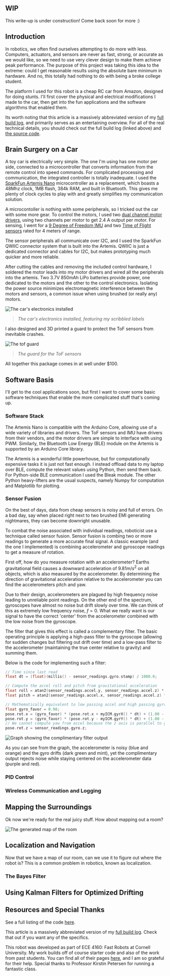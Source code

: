 ## WIP

This write-up is under construction! Come back soon for more :)

## Introduction

In robotics, we often find ourselves attempting to do more with less. Computers, actuators, and sensors are never as fast, strong, or accurate as we would like, so we need to use very clever design to make them achieve peak performance. The purpose of this project was taking this idea to the extreme: could I get reasonable results using the absolute bare minimum in hardware. And no, this totally had nothing to do with being a broke college student.

The platform I used for this robot is a cheap RC car from Amazon, designed for doing stunts. I'll first cover the physical and electrical modifications I made to the car, then get into the fun applications and the software algorithms that enabled them.

Its worth noting that this article is a massively abbreviated version of my [full build log](https://michael-crum.com/FAST-ROBOTS-2023/intro/), and primarily serves as an entertaining overview. For all of the real technical details, you should check out the full build log (linked above) and [the source code](https://github.com/usedhondacivic/FAST-ROBOTS-2023).

## Brain Surgery on a Car  

A toy car is electrically very simple. The one I'm using has one motor per side, connected to a microcontroller that converts information from the remote control into speed commands. For complicated processing and communication, the integrated controller is totally inadequate. I used the [SparkFun Artemis Nano](https://www.sparkfun.com/products/15443) microcontroller as a replacement, which boasts a 48Mhz clock, 1MB flash, 384k RAM, and built in Bluetooth. This gives me plenty of clock cycles to play with and greatly simplifies my communication solution.

A microcontoller is nothing with some peripherals, so I tricked out the car with some more gear. To control the motors, I used two [dual channel motor drivers](https://www.digikey.com/en/products/detail/pololu-corporation/2130/10450426), using two channels per motor to get 2.4 A output per motor. For sensing, I went for a [9 Degree of Freedom IMU](https://www.mouser.com/ProductDetail/SparkFun/SEN-15335?qs=uwxL4vQweFMcls1MYZT00A%3D%3D) and two [Time of Flight sensors](https://www.pololu.com/product/3415) rated for 4 meters of range.

The sensor peripherals all communicate over I2C, and I used the SparkFun QWIIC connector system that is built into the Artemis. QWIIC is just a dedicated connector and cables for I2C, but makes prototyping much quicker and more reliable.

After cutting the cables and removing the included control hardware, I soldered the motor leads into my motor drivers and wired all the peripherals into the artemis. Two 3.7V 850mAh LiPo batteries provide power, one dedicated to the motors and the other to the control electronics. Isolating the power source minimizes electromagnetic interference between the motors and sensors, a common issue when using brushed (or really any) motors.

![The car's electronics installed](./assets/car_electronics.jpg)

> *The car's electronics installed, featuring my scribbled labels*

I also designed and 3D printed a guard to protect the ToF sensors from inevitable crashes.

![The tof guard](./assets/tof_guard.jpg)

> *The guard for the ToF sensors*

All together this package comes in at well under $100.

## Software Basis

I'll get to the cool applications soon, but first I want to cover some basic software techniques that enable the more complicated stuff that's coming up.

### Software Stack

The Artemis Nano is compatible with the Arduino Core, allowing use of a wide variety of libraries and drivers. The ToF sensors and IMU have drivers from their vendors, and the motor drivers are simple to interface with using PWM. Similarly, the Bluetooth Low Energy (BLE) module on the Artemis is supported by an Arduino Core library.

The Artemis is a wonderful little powerhouse, but for computationally expensive tasks it is just not fast enough. I instead offload data to my laptop over BLE, compute the relevant values using Python, then send them back. For Python-side BLE communication I used the Bleak module. The other Python heavy-lifters are the usual suspects, namely Numpy for computation and Matplotlib for plotting.

### Sensor Fusion

On the best of days, data from cheap sensors is noisy and full of errors. On a bad day, say when placed right next to two brushed EMI generating nightmares, they can become downright unusable.

To combat the noise associated with individual readings, roboticist use a technique called sensor fusion. Sensor fusion is combing two or more readings to generate a more accurate final signal. A classic example (and the one I implemented) is combining accelerometer and gyroscope readings to get a measure of rotation.

First off, how do you measure rotation with an accelerometer? Earths gravitational field causes a downward acceleration of $9.81 m/s^2$ on all objects, which is also measured by the accelerometer. By determining the direction of gravitational acceleration relative to the accelerometer you can find the accelerometers pitch and yaw.

Due to their design, accelerometers are plagued by high frequency noise leading to unreliable point readings. On the other end of the spectrum, gyroscopes have almost no noise but drift slowly over time. We can think of this as extremely low frequency noise, $f=0$. What we really want is our signal to have the correct 'center' from the accelerometer combined with the low noise from the gyroscope.

The filter that gives this effect is called a complementary filter. The basic operating principle is applying a high-pass filter to the gyroscope (allowing for sudden changes but filtering out drift over time) and a low-pass filter to the accelerometer (maintaining the true center relative to gravity) and summing them.

Below is the code for implementing such a filter:

```cpp
// Time since last read
float dt = (float)(millis() - sensor_readings.gyro.stamp) / 1000.0; 

// Compute the accel roll and pitch from gravitational acceleration
float roll = atan2(sensor_readings.accel.y, sensor_readings.accel.z) * (180.0 / 3.14);
float pitch = atan2(sensor_readings.accel.x, sensor_readings.accel.z) * (180.0 / 3.14);

// Mathematically equivalent to low passing accel and high passing gyro
float gyro_favor = 0.98;
pose.rot.x = (gyro_favor) * (pose.rot.x + myICM.gyrX() * dt) + (1.00 - gyro_favor) * (roll);
pose.rot.y = (gyro_favor) * (pose.rot.y - myICM.gyrY() * dt) + (1.00 - gyro_favor) * (pitch);
// We cannot compute yaw from accel because the z axis is parallel to gravity
pose.rot.z = sensor_readings.gyro.z;
```

![Graph showing the complimentary filter output](./assets/complementary.png)

As you can see from the graph, the accelerometer is noisy (blue and orange) and the gyro drifts (dark green and mint), yet the complimentary output rejects noise while staying centered on the accelerometer data (purple and red).


### PID Control

### Wireless Communication and Logging


## Mapping the Surroundings

Ok now we're ready for the real juicy stuff. How about mapping out a room?

![The generated map of the room](./assets/room_post_tweek.png)

## Localization and Navigation

Now that we have a map of our room, can we use it to figure out where the robot is? This is a common problem in robotics, known as localization.

### The Bayes Filter

## Using Kalman Filters for Optimized Drifting

## Resources and Special Thanks

See a full listing of the code [here](https://github.com/usedhondacivic/FAST-ROBOTS-2023).

This article is a massively abbreviated version of my [full build log](https://michael-crum.com/FAST-ROBOTS-2023/intro/). Check that out if you want any of the specifics.

This robot was developed as part of ECE 4160: Fast Robots at Cornell University. My work builds off of course starter code and also of the work from past students. You can find all of their pages [here](https://cei-lab.github.io/FastRobots-2023/StudentPages.html), and I am so grateful for their help. Special thanks to Professor Kirstin Petersen for running a fantastic class.